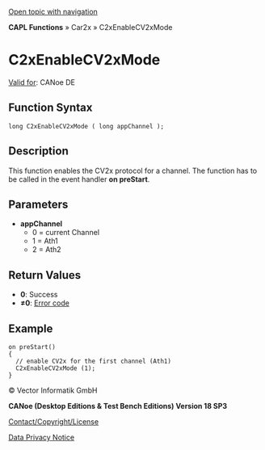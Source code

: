 [Open topic with navigation](../../../../../CANoeDEFamily.htm#Topics/CAPLFunctions/Car2x/Functions/CAPLfunctionC2xEnableCV2xMode.md)

**CAPL Functions** » Car2x » C2xEnableCV2xMode

# C2xEnableCV2xMode

[Valid for](../../../Shared/FeatureAvailability.md): CANoe DE

## Function Syntax

```plaintext
long C2xEnableCV2xMode ( long appChannel );
```

## Description

This function enables the CV2x protocol for a channel. The function has to be called in the event handler **on preStart**.

## Parameters

- **appChannel**
  - 0 = current Channel
  - 1 = Ath1
  - 2 = Ath2

## Return Values

- **0**: Success
- **≠0**: [Error code](../CAPLfunctionsCar2xErrorCodes.md)

## Example

```plaintext
on preStart()
{
  // enable CV2x for the first channel (Ath1)
  C2xEnableCV2xMode (1);
}
```

© Vector Informatik GmbH

**CANoe (Desktop Editions & Test Bench Editions) Version 18 SP3**

[Contact/Copyright/License](../../../Shared/ContactCopyrightLicense.md)

[Data Privacy Notice](https://www.vector.com/int/en/company/get-info/privacy-policy/)